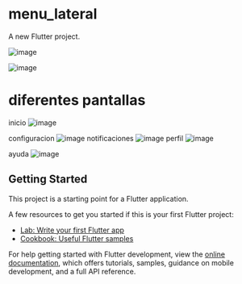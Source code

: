 # menu_lateral

A new Flutter project.

![image](https://github.com/user-attachments/assets/deb6da3d-13eb-42ad-a436-900b7c9e0fcf)

![image](https://github.com/user-attachments/assets/889fae4a-ce41-4b2d-b33b-9d44489beae0)


# diferentes pantallas
inicio
![image](https://github.com/user-attachments/assets/c0bac16c-f5e7-4494-a4eb-021583b2dfe7)

configuracion
![image](https://github.com/user-attachments/assets/737511b7-8b5e-478d-9c22-96dbf88d414b)
notificaciones
![image](https://github.com/user-attachments/assets/99dce20f-bd43-43b7-9cd8-8f914284e57a)
perfil
![image](https://github.com/user-attachments/assets/f7695743-d9f4-4836-9ef4-81c74ed5656f)

ayuda
![image](https://github.com/user-attachments/assets/7cb1e8cd-2539-48fd-92e2-abfe49bb6bfd)



## Getting Started

This project is a starting point for a Flutter application.

A few resources to get you started if this is your first Flutter project:

- [Lab: Write your first Flutter app](https://docs.flutter.dev/get-started/codelab)
- [Cookbook: Useful Flutter samples](https://docs.flutter.dev/cookbook)

For help getting started with Flutter development, view the
[online documentation](https://docs.flutter.dev/), which offers tutorials,
samples, guidance on mobile development, and a full API reference.

